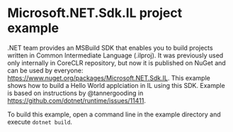 
# Microsoft.NET.Sdk.IL project example

.NET team provides an MSBuild SDK that enables you to build projects written in Common Intermediate Language (.ilproj). It was previously used only internally in CoreCLR repository, but now it is published on NuGet and can be used by everyone: <https://www.nuget.org/packages/Microsoft.NET.Sdk.IL>. This example shows how to build a Hello World applciation in IL using this SDK. Example is based on instructions by @tannergooding in <https://github.com/dotnet/runtime/issues/11411>. 

To build this example, open a command line in the example directory and execute `dotnet build`.
